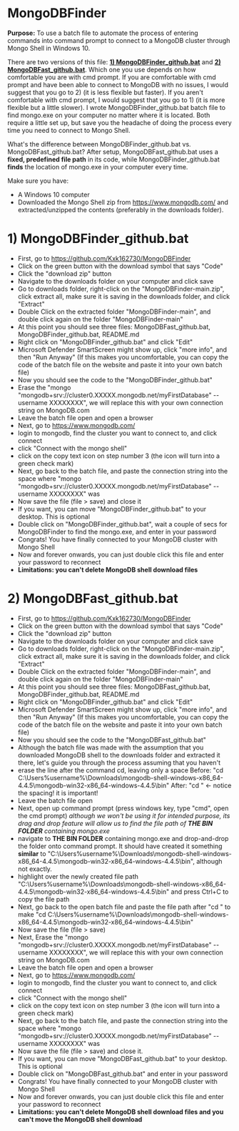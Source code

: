 # MongoDBFinder
**Purpose:** To use a batch file to automate the process of entering commands into command prompt to connect to a MongoDB cluster through Mongo Shell in Windows 10.

There are two versions of this file: [**1) MongoDBFinder_github.bat**](https://github.com/Kxk162730/MongoDBFinder/blob/main/README.md#1-mongodbfinder_githubbat) and [**2) MongoDBFast_github.bat**](https://github.com/Kxk162730/MongoDBFinder/blob/main/README.md#2-mongodbfast_githubbat). Which one you use depends on how comfortable you are with cmd prompt. If you are comfortable with cmd prompt and have been able to connect to MongoDB with no issues, I would suggest that you go to 2) (it is less flexible but faster). If you aren't comfortable with cmd prompt, I would suggest that you go to 1) (it is more flexible but a little slower). I wrote MongoDBFinder_github.bat batch file to find mongo.exe on your computer no matter where it is located. Both require a little set up, but save you the headache of doing the process every time you need to connect to Mongo Shell.

What's the difference between MongoDBFinder_github.bat vs. MongoDBFast_github.bat?
After setup, MongoDBFast_github.bat uses a **fixed, predefined file path** in its code, while MongoDBFinder_github.bat **finds** the location of mongo.exe in your computer every time.

Make sure you have:
* A Windows 10 computer
* Downloaded the Mongo Shell zip from https://www.mongodb.com/ and extracted/unzipped the contents (preferably in the downloads folder).

# 1) MongoDBFinder_github.bat
  * First, go to https://github.com/Kxk162730/MongoDBFinder
  * Click on the green button with the download symbol that says "Code"
  * Click the "download zip" button
  * Navigate to the downloads folder on your computer and click save
  * Go to downloads folder, right-click on the "MongoDBFinder-main.zip", click extract all, make sure it is saving in the downloads folder, and click "Extract"
  * Double Click on the extracted folder "MongoDBFinder-main", and double click again on the folder "MongoDBFinder-main"
  * At this point you should see three files: MongoDBFast_github.bat, MongoDBFinder_github.bat, README.md
  * Right click on "MongoDBFinder_github.bat" and click "Edit"
  * Microsoft Defender SmartScreen might show up, click "more info", and then "Run Anyway" (If this makes you uncomfortable, you can copy the code of the batch file on the website and paste it into your own batch file)
  * Now you should see the code to the "MongoDBFinder_github.bat"
  * Erase the "mongo "mongodb+srv://cluster0.XXXXX.mongodb.net/myFirstDatabase" --username XXXXXXXX", we will replace this with your own connection string on MongoDB.com
  * Leave the batch file open and open a browser
  * Next, go to https://www.mongodb.com/
  * login to mongodb, find the cluster you want to connect to, and click connect
  * click "Connect with the mongo shell"
  * click on the copy text icon on step number 3 (the icon will turn into a green check mark)
  * Next, go back to the batch file, and paste the connection string into the space where "mongo "mongodb+srv://cluster0.XXXXX.mongodb.net/myFirstDatabase" --username XXXXXXXX" was
  * Now save the file (file > save) and close it
  * If you want, you can move "MongoDBFinder_github.bat" to your desktop. This is optional
  * Double click on "MongoDBFinder_github.bat", wait a couple of secs for MongoDBFinder to find the mongo.exe, and enter in your password
  * Congrats! You have finally connected to your MongoDB cluster with Mongo Shell
  * Now and forever onwards, you can just double click this file and enter your password to reconnect
  * **Limitations: you can't delete MongoDB shell download files**

# 2) MongoDBFast_github.bat
  * First, go to https://github.com/Kxk162730/MongoDBFinder
  * Click on the green button with the download symbol that says "Code"
  * Click the "download zip" button
  * Navigate to the downloads folder on your computer and click save
  * Go to downloads folder, right-click on the "MongoDBFinder-main.zip", click extract all, make sure it is saving in the downloads folder, and click "Extract"
  * Double Click on the extracted folder "MongoDBFinder-main", and double click again on the folder "MongoDBFinder-main"
  * At this point you should see three files: MongoDBFast_github.bat, MongoDBFinder_github.bat, README.md
  * Right click on "MongoDBFinder_github.bat" and click "Edit"
  * Microsoft Defender SmartScreen might show up, click "more info", and then "Run Anyway" (If this makes you uncomfortable, you can copy the code of the batch file on the website and paste it into your own batch file)
  * Now you should see the code to the "MongoDBFast_github.bat"
  * Although the batch file was made with the assumption that you downloaded MongoDB shell to the downloads folder and extracted it there, let's guide you through the process assuming that you haven't
  * erase the line after the command cd, leaving only a space
Before: "cd C:\Users\%username%\Downloads\mongodb-shell-windows-x86_64-4.4.5\mongodb-win32-x86_64-windows-4.4.5\bin"
After: "cd " <- notice the spacing! it is important!
  * Leave the batch file open
  * Next, open up command prompt (press windows key, type "cmd", open the cmd prompt) *although we won't be using it for intended purpose, its drag and drop feature will allow us to find the file path of **THE BIN FOLDER** containing mongo.exe*
  * navigate to **THE BIN FOLDER** containing mongo.exe and drop-and-drop the folder onto command prompt. It should have created it something **similar** to "C:\Users\%username%\Downloads\mongodb-shell-windows-x86_64-4.4.5\mongodb-win32-x86_64-windows-4.4.5\bin", although not exactly.
  * highlight over the newly created file path "C:\Users\%username%\Downloads\mongodb-shell-windows-x86_64-4.4.5\mongodb-win32-x86_64-windows-4.4.5\bin" and press Ctrl+C to copy the file path
  * Next, go back to the open batch file and paste the file path after "cd " to make "cd C:\Users\%username%\Downloads\mongodb-shell-windows-x86_64-4.4.5\mongodb-win32-x86_64-windows-4.4.5\bin"
  * Now save the file (file > save)
  * Next, Erase the "mongo "mongodb+srv://cluster0.XXXXX.mongodb.net/myFirstDatabase" --username XXXXXXXX", we will replace this with your own connection string on MongoDB.com
  * Leave the batch file open and open a browser
  * Next, go to https://www.mongodb.com/
  * login to mongodb, find the cluster you want to connect to, and click connect
  * click "Connect with the mongo shell"
  * click on the copy text icon on step number 3 (the icon will turn into a green check mark)
  * Next, go back to the batch file, and paste the connection string into the space where "mongo "mongodb+srv://cluster0.XXXXX.mongodb.net/myFirstDatabase" --username XXXXXXXX" was
  * Now save the file (file > save) and close it.
  * If you want, you can move "MongoDBFast_github.bat" to your desktop. This is optional
  * Double click on "MongoDBFast_github.bat" and enter in your password
  * Congrats! You have finally connected to your MongoDB cluster with Mongo Shell
  * Now and forever onwards, you can just double click this file and enter your password to reconnect
  * **Limitations: you can't delete MongoDB shell download files and you can't move the MongoDB shell download**
